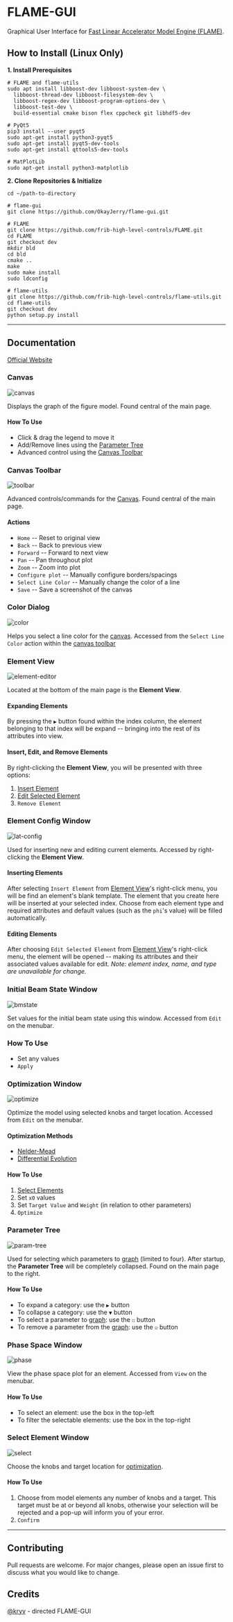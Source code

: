 # FLAME-GUI
Graphical User Interface for [Fast Linear Accelerator Model Engine (FLAME)](https://github.com/frib-high-level-controls/FLAME).

## How to Install (Linux Only)
**1. Install Prerequisites**
```shell
# FLAME and flame-utils
sudo apt install libboost-dev libboost-system-dev \
  libboost-thread-dev libboost-filesystem-dev \
  libboost-regex-dev libboost-program-options-dev \
  libboost-test-dev \
  build-essential cmake bison flex cppcheck git libhdf5-dev

# PyQt5
pip3 install --user pyqt5  
sudo apt-get install python3-pyqt5  
sudo apt-get install pyqt5-dev-tools
sudo apt-get install qttools5-dev-tools

# MatPlotLib
sudo apt-get install python3-matplotlib
```
**2. Clone Repositories & Initialize**
```shell
cd ~/path-to-directory

# flame-gui
git clone https://github.com/OkayJerry/flame-gui.git

# FLAME
git clone https://github.com/frib-high-level-controls/FLAME.git
cd FLAME
git checkout dev
mkdir bld
cd bld
cmake ..
make
sudo make install
sudo ldconfig

# flame-utils
git clone https://github.com/frib-high-level-controls/flame-utils.git
cd flame-utils
git checkout dev
python setup.py install
```
---
## Documentation
[Official Website](https://okayjerry.github.io/flame-gui/)

### Canvas
![canvas](https://user-images.githubusercontent.com/70593138/179066057-11835b27-46a3-43cd-8498-265e6f5dea01.jpeg)

Displays the graph of the figure model. Found central of the main page.
#### How To Use
- Click & drag the legend to move it
- Add/Remove lines using the [Parameter Tree](#parameter-tree)
- Advanced control using the [Canvas Toolbar](#canvas-toolbar)


### Canvas Toolbar
![toolbar](https://user-images.githubusercontent.com/70593138/179065995-c8792319-e730-4929-a2b6-fdca37133b38.JPG)

Advanced controls/commands for the [Canvas](#canvas). Found central of the main page.
#### Actions
- `Home` -- Reset to original view
- `Back` -- Back to previous view
- `Forward` -- Forward to next view
- `Pan` -- Pan throughout plot
- `Zoom` -- Zoom into plot
- `Configure plot` -- Manually configure borders/spacings
- `Select Line Color` -- Manually change the color of a line
- `Save` -- Save a screenshot of the canvas

### Color Dialog
![color](https://user-images.githubusercontent.com/70593138/179085434-c13e0ce2-9a57-48bb-8f41-4bf3f3280d23.JPG)

Helps you select a line color for the [canvas](#canvas). Accessed from the `Select Line Color` action within the [canvas toolbar](#canvas-toolbar)


### Element View
![element-editor](https://user-images.githubusercontent.com/70593138/179042616-fbfdb8b7-124c-465e-a787-f0106e001ddf.JPG)

Located at the bottom of the main page is the **Element View**.
#### Expanding Elements
By pressing the `▶` button found within the index column, the element belonging to that index will be expand -- bringing into the rest of its attributes into view.
#### Insert, Edit, and Remove Elements
By right-clicking the **Element View**, you will be presented with three options:
1. [Insert Element](#inserting-elements)
2. [Edit Selected Element](#editing-elements)
3. `Remove Element`


### Element Config Window
![lat-config](https://user-images.githubusercontent.com/70593138/179055270-c81163f4-ccb8-4bf7-865d-fe528b2952c0.JPG)

Used for inserting new and editing current elements. Accessed by right-clicking the **Element View**.
#### Inserting Elements
After selecting `Insert Element` from [Element View](#element-view)'s right-click menu, you will be find an element's blank template. The element that you create here will be inserted at your selected index. Choose from each element type and required attributes and default values (such as the `phi`'s value) will be filled automatically.
#### Editing Elements
After choosing `Edit Selected Element` from [Element View](#element-view)'s right-click menu, the element will be opened -- making its attributes and their associated values available for edit. *Note: element index, name, and type are unavailable for change.*


### Initial Beam State Window
![bmstate](https://user-images.githubusercontent.com/70593138/179074477-5ce875df-07a1-48cd-b1d9-3776b0483e66.JPG)

Set values for the initial beam state using this window. Accessed from `Edit` on the menubar.
### How To Use
- Set any values
- `Apply`


### Optimization Window
![optimize](https://user-images.githubusercontent.com/70593138/179074856-99d45297-1a48-4c3c-ae81-29042b37eebc.JPG)

Optimize the model using selected knobs and target location. Accessed from `Edit` on the menubar.

#### Optimization Methods
- [Nelder-Mead](https://en.wikipedia.org/wiki/Nelder%E2%80%93Mead_method)
- [Differential Evolution](https://en.wikipedia.org/wiki/Differential_evolution)

#### How To Use
1. [Select Elements](#select-element-window)
2. Set `x0` values
3. Set `Target Value` and `Weight` (in relation to other parameters)
4. `Optimize`


### Parameter Tree
![param-tree](https://user-images.githubusercontent.com/70593138/179061034-e22a5115-af4f-4ec6-b96c-7900a0522a2f.JPG)

Used for selecting which parameters to [graph](#canvas) (limited to four). After startup, the **Parameter Tree** will be completely collapsed. Found on the main page to the right.

#### How To Use
- To expand a category: use the `▶` button
- To collapse a category: use the `▼` button
- To select a parameter to [graph](#canvas): use the `☐` button
- To remove a parameter from the [graph](#canvas): use the `☑` button


### Phase Space Window
![phase](https://user-images.githubusercontent.com/70593138/179078891-05c49e81-c019-41a3-82e2-03cad5b46f31.JPG)

View the phase space plot for an element. Accessed from `View` on the menubar.
#### How To Use
- To select an element: use the box in the top-left
- To filter the selectable elements: use the box in the top-right


### Select Element Window
![select](https://user-images.githubusercontent.com/70593138/179074968-f8cf59d9-5d35-4616-8537-c7d32f86ecd2.JPG)

Choose the knobs and target location for [optimization](#optimization-window).
#### How To Use
1. Choose from model elements any number of knobs and a target. This target must be at or beyond all knobs, otherwise your selection will be rejected and a pop-up will inform you of your error.
2. `Confirm`
---
## Contributing
Pull requests are welcome. For major changes, please open an issue first to discuss what you would like to change.

## Credits
[@kryv](https://github.com/kryv) - directed FLAME-GUI
